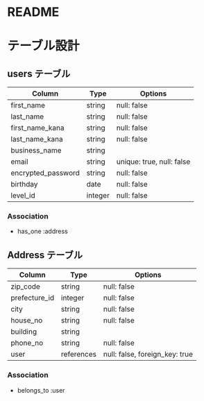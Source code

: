 # README

# テーブル設計

## users テーブル

| Column             | Type    | Options                   |
| ------------------ | ------- | ------------------------- |
| first_name         | string  | null: false               |
| last_name          | string  | null: false               |
| first_name_kana    | string  | null: false               |
| last_name_kana     | string  | null: false               |
| business_name      | string  |                           |
| email              | string  | unique: true, null: false |
| encrypted_password | string  | null: false               |
| birthday           | date    | null: false               |
| level_id           | integer | null: false               |

### Association
- has_one :address

## Address テーブル
| Column           | Type       | Options                         |
| ---------------- | ---------- | ------------------------------- |
| zip_code         | string     | null: false                     |
| prefecture_id    | integer    | null: false                     |
| city             | string     | null: false                     |
| house_no         | string     | null: false                     |
| building         | string     |                                 |
| phone_no         | string     | null: false                     |
| user             | references | null: false, foreign_key: true |

### Association
- belongs_to :user


